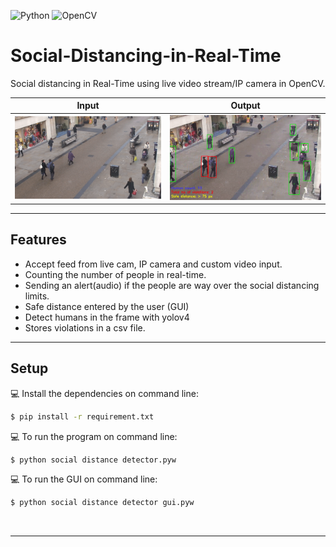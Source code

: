 
<img alt="Python" src="https://img.shields.io/badge/python-%2314354C.svg?style=for-the-badge&logo=python&logoColor=white"/> <img alt="OpenCV" src="https://img.shields.io/badge/opencv-%23white.svg?style=for-the-badge&logo=opencv&logoColor=white"/>

# Social-Distancing-in-Real-Time
Social distancing in Real-Time using live video stream/IP camera in OpenCV.


Input      |  Output
:-------------------------:|:-------------------------:
![Input](resources/input.gif "Input")  |  ![Output](resources/output.gif "Output")

---
## Features
- Accept feed from live cam, IP camera and custom video input.
- Counting the number of people in real-time.
- Sending an alert(audio) if the people are way over the 
   social distancing limits.
- Safe distance entered by the user (GUI)
- Detect humans in the frame with yolov4
- Stores violations in a csv file.

---
## Setup
💻 Install the dependencies on command line:

```sh
$ pip install -r requirement.txt
```

💻 To run the program on command line:

```sh
$ python social distance detector.pyw
```

💻 To run the GUI on command line:

```sh
$ python social distance detector gui.pyw
```
</br>

---


